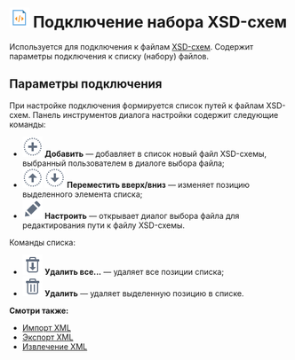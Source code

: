 # ![ ](../../../images/icons/data-sources/file-xml_default.svg) Подключение набора XSD-схем

Используется для подключения к файлам [XSD-схем](https://ru.wikipedia.org/wiki/XML_Schema). Содержит параметры подключения к списку (набору) файлов.

## Параметры подключения

При настройке подключения формируется список путей к файлам XSD-схем. Панель инструментов диалога настройки содержит следующие команды:

* ![ ](../../../images/icons/toolbar-controls/plus_default.svg) **Добавить** — добавляет в список новый файл XSD-схемы, выбранный пользователем в диалоге выбора файла;
* ![ ](../../../images/icons/toolbar-controls/moveup_default.svg) ![ ](../../../images/icons/toolbar-controls/movedown_default.svg) **Переместить вверх/вниз** — изменяет позицию выделенного элемента списка;
* ![ ](../../../images/icons/toolbar-controls/edit_default.svg) **Настроить** — открывает диалог выбора файла для редактирования пути к файлу XSD-схемы.

Команды списка:

* ![ ](../../../images/icons/toolbar-controls/delete-all_default.svg) **Удалить все...** — удаляет все позиции списка;
* ![ ](../../../images/icons/toolbar-controls/delete_default.svg) **Удалить** — удаляет выделенную позицию в списке.

**Смотри также:**

* [Импорт XML](../../import/xml.md)
* [Экспорт XML](../../export/xml.md)
* [Извлечение XML](../../../processors/integration/extracting-xml.md)
